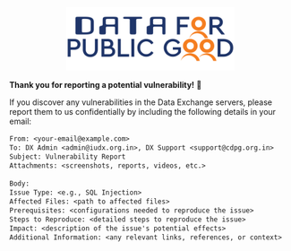 <p align="center">
<img src="./docs/cdpg.png" width="300">
</p>

**Thank you for reporting a potential vulnerability!** :vulcan_salute:

If you discover any vulnerabilities in the Data Exchange servers, please report them to us confidentially by including the following details in your email:

```
From: <your-email@example.com>
To: DX Admin <admin@iudx.org.in>, DX Support <support@cdpg.org.in>
Subject: Vulnerability Report
Attachments: <screenshots, reports, videos, etc.>

Body:
Issue Type: <e.g., SQL Injection>
Affected Files: <path to affected files>
Prerequisites: <configurations needed to reproduce the issue>
Steps to Reproduce: <detailed steps to reproduce the issue>
Impact: <description of the issue's potential effects>
Additional Information: <any relevant links, references, or context>
```